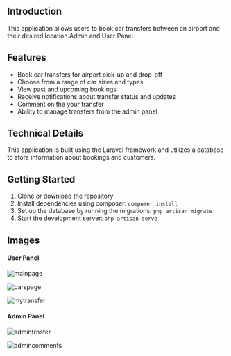 ## Introduction
This application allows users to book car transfers between an airport and their desired location.Admin and User Panel 

## Features
- Book car transfers for airport pick-up and drop-off
- Choose from a range of car sizes and types
- View past and upcoming bookings
- Receive notifications about transfer status and updates
- Comment on the your transfer
- Ability to manage transfers from the admin panel

## Technical Details
This application is built using the Laravel framework and utilizes a database to store information about bookings and customers.

## Getting Started
1. Clone or download the repository
2. Install dependencies using composer: `composer install`
3. Set up the database by running the migrations: `php artisan migrate`
4. Start the development server: `php artisan serve`

## Images 
#### User Panel
![mainpage](https://user-images.githubusercontent.com/36985898/218602684-1e367e2f-3d87-41a2-99df-0cbc97e0fcb5.jpg)

![carspage](https://user-images.githubusercontent.com/36985898/218602677-39d46aa0-7036-46a3-ba6d-a995eda48913.jpg)

![mytransfer](https://user-images.githubusercontent.com/36985898/218602668-b8855155-1521-4f52-be05-586ce3e4fe52.jpg)


#### Admin Panel
![admintrnsfer](https://user-images.githubusercontent.com/36985898/218602711-d5512975-644a-433e-b693-de4dabdd2d3e.png)

![admincomments](https://user-images.githubusercontent.com/36985898/218602716-e40d4794-e9b0-49d5-9573-3b04b840aabb.png)

